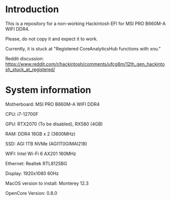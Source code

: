 # Introduction

This is a repository for a non-working Hackintosh EFI for MSI PRO B660M-A WIFI DDR4.

Please, do not copy it and expect it to work.

Currently, it is stuck at "Registered CoreAnalyticsHub functions with xnu."

Reddit discussion: https://www.reddit.com/r/hackintosh/comments/ufcg8m/12th_gen_hackintosh_stuck_at_registered/

# System information

Motherboard: MSI PRO B660M-A WIFI DDR4

CPU: i7-12700F

GPU: RTX2070 (To be disabled), RX580 (4GB)

RAM: DDR4 16GB x 2 (3600MHz)

SSD: AGI 1TB NVMe (AGI1T0GIMAI218)

WIFI: Intel Wi-Fi 6 AX201 160MHz

Ethernet: Realtek RTL8125BG

Display: 1920x1080 60Hz

MacOS version to install: Monterey 12.3

OpenCore Version: 0.8.0
